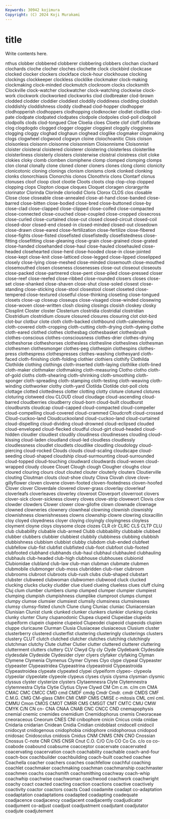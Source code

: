 ```yaml
---
Keywords: 30942 kojimura
Copyright: (C) 2024 Koji Murakami
---
```


# title

Write contents here.



nthus clobber clobbered clobberer clobbering clobbers clochan clochard clochards cloche
clocher cloches clochette clock clockbird clockcase clocked clocker clockers clockface
clock-hour clockhouse clocking clockings clockkeeper clockless clocklike clockmaker clock-making clockmaking
clock-minded clockmutch clockroom clocks clocksmith Clockville clock-watcher clockwatcher clock-watching clockwise
clock-work clockwork clockworked clockworks clod clodbreaker clod-brown clodded clodder cloddier
cloddiest cloddily cloddiness clodding cloddish cloddishly cloddishness cloddy clodhead clod-hopper
clodhopper clodhopperish clodhoppers clodhopping clodknocker clodlet clodlike clod-pate clodpate clodpated
clodpates clodpole clodpoles clod-poll clodpoll clodpolls clods clod-tongued Cloe Cloelia
cloes Cloete clof cloff clofibrate clog clogdogdo clogged clogger cloggier
cloggiest cloggily clogginess clogging cloggy cloghad cloghaun cloghead cloglike clogmaker
clogmaking clogs clogwheel clogwood clogwyn cloine cloiochoanitic Clois cloison cloisonless
cloisonn cloisonne cloisonnism Cloisonnisme Cloisonnist cloister cloisteral cloistered cloisterer cloistering
cloisterless cloisterlike cloisterliness cloisterly cloisters cloisterwise cloistral cloistress cloit cloke
clokies cloky clomb clomben clomiphene clomp clomped clomping clomps clon
clonal clonally clone cloned cloner cloners clones clong clonic clonicity
clonicotonic cloning clonings clonism clonisms clonk clonked clonking clonks clonorchiasis
Clonorchis clonos Clonothrix clons Clontarf clonus clonuses cloof cloop cloot
clootie Cloots cloots clop clop-clop clopped clopping clops Clopton cloque
cloques Cloquet cloragen clorargyrite clorinator Clorinda Clorinde cloriodid Cloris Clorox
CLOS clos closable Close close closeable close-annealed close-at-hand close-banded close-barred
close-bitten close-bodied close-bred close-buttoned close-by close-clad close-clapped close-clipped close-coifed close-compacted
close-connected close-couched close-coupled close-cropped closecross close-curled close-curtained close-cut closed closed-circuit
closed-coil closed-door closed-end closed-in closed-minded closed-out closedown close-drawn close-eared close-fertilization
close-fertilize close-fibered close-fights close-fisted closefisted closefistedly closefistedness close-fitting closefitting close-gleaning
close-grain close-grained close-grated close-handed closehanded close-haul close-hauled closehauled close-headed closehearted
close-herd close-hooded close-in close-jointed close-kept close-knit close-latticed close-legged close-lipped closelipped
closely close-lying close-meshed close-minded closemouth close-mouthed closemouthed closen closeness closenesses
close-out closeout closeouts close-packed close-partnered close-pent close-piled close-pressed closer close-reef
close-reefed close-ribbed close-rounded closers closes close-set close-shanked close-shaven close-shut close-soled
closest close-standing close-sticking close-stool closestool closet closeted close-tempered close-textured closetful
close-thinking closeting close-tongued closets close-up closeup closeups close-visaged close-winded closewing
close-woven close-written closh closing closings closish closkey closky Closplint Closter
closter Closterium clostridia clostridial clostridian Clostridium clostridium closure closured closures
closuring clot clot-bird clot-bur clotbur clote cloth cloth-backed clothbound cloth-calendering
cloth-covered cloth-cropping cloth-cutting cloth-drying cloth-dyeing clothe cloth-eared clothed clothes clothesbag
clothesbasket clothesbrush clothes-conscious clothes-consciousness clothes-drier clothes-drying clotheshorse clotheshorses clothesless clothesline
clotheslines clothesman clothesmen clothesmonger clothes-peg clothespin clothespins clothes-press clothespress clothespresses
clothes-washing clothesyard cloth-faced cloth-finishing cloth-folding clothier clothiers clothify Clothilda Clothilde
clothing clothings cloth-inserted cloth-laying clothlike cloth-lined cloth-maker clothmaker clothmaking cloth-measuring
Clotho clotho cloth-of-gold cloths cloth-shearing cloth-shrinking cloth-smoothing cloth-sponger cloth-spreading cloth-stamping
cloth-testing cloth-weaving cloth-winding clothworker clothy cloth-yard Clotilda Clotilde clot-poll clots
clottage clotted clottedness clotter clotting clotty cloture clotured clotures cloturing
clotweed clou CLOUD cloud cloudage cloud-ascending cloud-barred cloudberries cloudberry cloud-born
cloud-built cloudburst cloudbursts cloudcap cloud-capped cloud-compacted cloud-compeller cloud-compelling cloud-covered cloud-crammed
Cloudcroft cloud-crossed Cloud-cuckoo-land Cloudcuckooland cloud-cuckoo-land cloud-curtained cloud-dispelling cloud-dividing cloud-drowned cloud-eclipsed
clouded cloud-enveloped cloud-flecked cloudful cloud-girt cloud-headed cloud-hidden cloudier cloudiest cloudily
cloudiness cloudinesses clouding cloud-kissing cloud-laden cloudland cloud-led cloudless cloudlessly cloudlessness
cloudlet cloudlets cloudlike cloudling cloudology cloud-piercing cloud-rocked Clouds clouds cloud-scaling
cloudscape cloud-seeding cloud-shaped cloudship cloud-surmounting cloud-surrounded cloud-topped cloud-touching cloudward cloudwards
cloud-woven cloud-wrapped cloudy clouee Clouet Clough clough Clougher cloughs clour
cloured clouring clours clout clouted clouter clouterly clouters Cloutierville clouting
Cloutman clouts clout-shoe clouty Clova Clovah clove clove-gillyflower cloven clovene
cloven-footed cloven-footedness cloven-hoofed Clover clover Cloverdale clovered clover-grass cloverlay cloverleaf
cloverleafs cloverleaves cloverley cloveroot Cloverport cloverroot clovers clover-sick clover-sickness clovery
cloves clove-strip clovewort Clovis clow clowder clowders Clower clower clow-gilofre
clown clownade clownage clowned clowneries clownery clownheal clowning clownish clownishly
clownishness clownishnesses clowns clownship clowre clowring cloxacillin cloy cloyed cloyedness
cloyer cloying cloyingly cloyingness cloyless cloyment cloyne cloys cloysome cloze
clozes CLR clr CLRC CLS CLTP CLU club clubability clubable
club-armed Clubb clubbability clubbable clubbed clubber clubbers clubbier clubbiest clubbily
clubbiness clubbing clubbish clubbishness clubbism clubbist clubby clubdom club-ended clubfeet
clubfellow club-fist clubfist clubfisted club-foot clubfoot club-footed clubfooted clubhand clubhands
club-haul clubhaul clubhauled clubhauling clubhauls club-headed club-high clubhouse clubhouses clubionid
Clubionidae clubland club-law club-man clubman clubmate clubmen clubmobile clubmonger club-moss
clubridden club-riser clubroom clubrooms clubroot clubroots club-rush clubs club-shaped clubstart
clubster clubweed clubwoman clubwomen clubwood cluck clucked clucking clucks clucky
cludder clue clued clueing clueless clues cluff cluing Cluj clum
clumber clumbers clump clumped clumper clumpier clumpiest clumping clumpish clumpishness
clumplike clumproot clumps clumpst clumpy clumse clumsier clumsiest clumsily clumsiness
clumsinesses clumsy clumsy-fisted clunch Clune clung Cluniac cluniac Cluniacensian Clunisian
Clunist clunk clunked clunker clunkers clunkier clunking clunks clunky clunter
Cluny clupanodonic Clupea clupeid Clupeidae clupeids clupeiform clupein clupeine clupeiod
Clupeodei clupeoid clupeoids clupien cluppe cluricaune Clurman Clusia Clusiaceae clusiaceous
Clusium cluster clusterberry clustered clusterfist clustering clusteringly clusterings clusters clustery
CLUT clutch clutched clutcher clutches clutching clutchingly clutchman clutchy Clute
cluther Clutier clutter cluttered clutterer cluttering clutterment clutters cluttery CLV
Clwyd Cly cly Clyde Clydebank Clydesdale clydesdale Clydeside Clydesider clyer
clyers clyfaker clyfaking Clyman Clymene Clymenia Clymenus Clymer Clynes Clyo
clype clypeal Clypeaster clypeaster Clypeastridea Clypeastrina clypeastroid Clypeastroida Clypeastroidea clypeate
clypeated clypei clypeiform clypeo- clypeola clypeolar clypeolate clypeole clypeus clyses
clysis clysma clysmian clysmic clyssus clyster clysterize clysters Clytaemnesra Clyte
Clytemnestra clytemnestra Clytia Clytie Clytius Clyve Clywd CM Cm c.m.
c/m cm CMA CMAC CMC CMCC CMD cmd CMDF cmdg
Cmdr Cmdr. cmdr CMDS CMF C.M.G. CMG CM-glass CMH CMI
CMIP CMIS CMISE c-mitosis CML cml cml. CMMU Cmon CMOS
CMOT CMRR CMS CMSGT CMT CMTC CMU CMW CMYK C/N
CN cn- CNA CNAA CNAB CNC CNCC CND cnemapophysis cnemial
cnemic cnemides cnemidium Cnemidophorus cnemis Cneoraceae cneoraceous Cneorum CNES CNI
cnibophore cnicin Cnicus cnida cnidae Cnidaria cnidarian Cnidean Cnidia Cnidian
cnidoblast cnidocell cnidocil cnidocyst cnidogenous cnidophobia cnidophore cnidophorous cnidopod cnidosac
Cnidoscolus cnidosis Cnidus CNM CNMS CNN CNO Cnossian Cnossus C-note
CNR CNS CNSR Cnut C.O. C/O C/o CO Co Co.
c/o co co- coabode coabound coabsume coacceptor coacervate coacervated coacervating
coacervation coach coachability coachable coach-and-four coach-box coachbuilder coachbuilding coach-built coached
coachee Coachella coacher coachers coaches coachfellow coachful coaching coachlet coachmaker
coachmaking coachman coachmanship coachmaster coachmen coachs coachsmith coachsmithing coachway coach-whip
coachwhip coachwise coachwoman coachwood coachwork coachwright coachy coact coacted coacting
coaction coactions coactive coactively coactivity coactor coactors coacts Coad coadamite
coadapt co-adaptation coadaptation coadaptations coadapted coadapting coadequate coadjacence coadjacency coadjacent
coadjacently coadjudicator coadjument co-adjust coadjust coadjustment coadjutant coadjutator coadjute coadjutement
